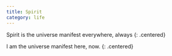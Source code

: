 ```yaml
---
title: Spirit
category: life
---
```


Spirit
is
the
universe
manifest
everywhere,
always
{: .centered}

I
am
the
universe
manifest
here,
now.
{: .centered}
